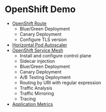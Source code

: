 # OpenShift Demo
- [OpenShift Route](openshift-route.md)
  - Blue/Green Deployment
  - Canary Deployment
  - Configure TLS version
- [Horizontal Pod Autoscaler](hpa.md)
- [OpenShift Service Mesh](openshift-service-mesh.md)
  - Install and configure control plane
  - Sidecar injection
  - Blue/Green Deployment
  - Canary Deployment
  - A/B Testing Deployment
  - Routing by URI with regular expression
  - Traffic Analysis
  - Traffic Mirroring
  - Tracing
- [Application Metrics](application-metrics.md)
